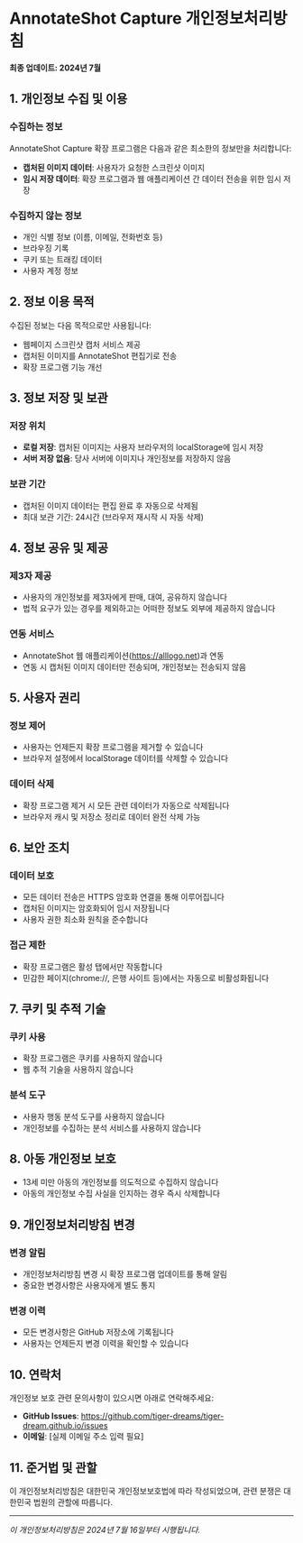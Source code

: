 # AnnotateShot Capture 개인정보처리방침

**최종 업데이트: 2024년 7월**

## 1. 개인정보 수집 및 이용

### 수집하는 정보
AnnotateShot Capture 확장 프로그램은 다음과 같은 최소한의 정보만을 처리합니다:

- **캡처된 이미지 데이터**: 사용자가 요청한 스크린샷 이미지
- **임시 저장 데이터**: 확장 프로그램과 웹 애플리케이션 간 데이터 전송을 위한 임시 저장

### 수집하지 않는 정보
- 개인 식별 정보 (이름, 이메일, 전화번호 등)
- 브라우징 기록
- 쿠키 또는 트래킹 데이터
- 사용자 계정 정보

## 2. 정보 이용 목적

수집된 정보는 다음 목적으로만 사용됩니다:
- 웹페이지 스크린샷 캡처 서비스 제공
- 캡처된 이미지를 AnnotateShot 편집기로 전송
- 확장 프로그램 기능 개선

## 3. 정보 저장 및 보관

### 저장 위치
- **로컬 저장**: 캡처된 이미지는 사용자 브라우저의 localStorage에 임시 저장
- **서버 저장 없음**: 당사 서버에 이미지나 개인정보를 저장하지 않음

### 보관 기간
- 캡처된 이미지 데이터는 편집 완료 후 자동으로 삭제됨
- 최대 보관 기간: 24시간 (브라우저 재시작 시 자동 삭제)

## 4. 정보 공유 및 제공

### 제3자 제공
- 사용자의 개인정보를 제3자에게 판매, 대여, 공유하지 않습니다
- 법적 요구가 있는 경우를 제외하고는 어떠한 정보도 외부에 제공하지 않습니다

### 연동 서비스
- AnnotateShot 웹 애플리케이션(https://alllogo.net)과 연동
- 연동 시 캡처된 이미지 데이터만 전송되며, 개인정보는 전송되지 않음

## 5. 사용자 권리

### 정보 제어
- 사용자는 언제든지 확장 프로그램을 제거할 수 있습니다
- 브라우저 설정에서 localStorage 데이터를 삭제할 수 있습니다

### 데이터 삭제
- 확장 프로그램 제거 시 모든 관련 데이터가 자동으로 삭제됩니다
- 브라우저 캐시 및 저장소 정리로 데이터 완전 삭제 가능

## 6. 보안 조치

### 데이터 보호
- 모든 데이터 전송은 HTTPS 암호화 연결을 통해 이루어집니다
- 캡처된 이미지는 암호화되어 임시 저장됩니다
- 사용자 권한 최소화 원칙을 준수합니다

### 접근 제한
- 확장 프로그램은 활성 탭에서만 작동합니다
- 민감한 페이지(chrome://, 은행 사이트 등)에서는 자동으로 비활성화됩니다

## 7. 쿠키 및 추적 기술

### 쿠키 사용
- 확장 프로그램은 쿠키를 사용하지 않습니다
- 웹 추적 기술을 사용하지 않습니다

### 분석 도구
- 사용자 행동 분석 도구를 사용하지 않습니다
- 개인정보를 수집하는 분석 서비스를 사용하지 않습니다

## 8. 아동 개인정보 보호

- 13세 미만 아동의 개인정보를 의도적으로 수집하지 않습니다
- 아동의 개인정보 수집 사실을 인지하는 경우 즉시 삭제합니다

## 9. 개인정보처리방침 변경

### 변경 알림
- 개인정보처리방침 변경 시 확장 프로그램 업데이트를 통해 알림
- 중요한 변경사항은 사용자에게 별도 통지

### 변경 이력
- 모든 변경사항은 GitHub 저장소에 기록됩니다
- 사용자는 언제든지 변경 이력을 확인할 수 있습니다

## 10. 연락처

개인정보 보호 관련 문의사항이 있으시면 아래로 연락해주세요:

- **GitHub Issues**: https://github.com/tiger-dreams/tiger-dream.github.io/issues
- **이메일**: [실제 이메일 주소 입력 필요]

## 11. 준거법 및 관할

이 개인정보처리방침은 대한민국 개인정보보호법에 따라 작성되었으며, 관련 분쟁은 대한민국 법원의 관할에 따릅니다.

---

*이 개인정보처리방침은 2024년 7월 16일부터 시행됩니다.*